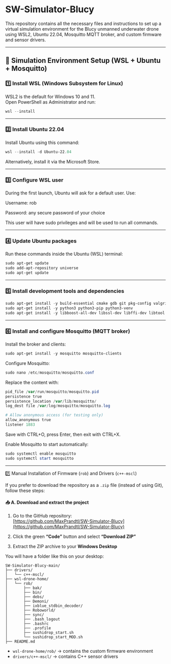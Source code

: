 # SW-Simulator-Blucy

This repository contains all the necessary files and instructions to set up a virtual simulation environment for the Blucy unmanned underwater drone using WSL2, Ubuntu 22.04, Mosquitto MQTT broker, and custom firmware and sensor drivers.

---

## 🚀 Simulation Environment Setup (WSL + Ubuntu + Mosquitto)

### 1️⃣ Install WSL (Windows Subsystem for Linux)

WSL2 is the default for Windows 10 and 11.  
Open PowerShell as Administrator and run:

```powershell
wsl --install
```
---

### 2️⃣ Install Ubuntu 22.04

Install Ubuntu using this command:
```powershell
wsl --install -d Ubuntu-22.04
```
Alternatively, install it via the Microsoft Store.

---

### 3️⃣ Configure WSL user

During the first launch, Ubuntu will ask for a default user. Use:

Username: rob

Password: any secure password of your choice

This user will have sudo privileges and will be used to run all commands.

---

### 4️⃣ Update Ubuntu packages
Run these commands inside the Ubuntu (WSL) terminal:
```powershell
sudo apt-get update
sudo add-apt-repository universe
sudo apt-get update
```

---

### 5️⃣ Install development tools and dependencies
```powershell
sudo apt-get install -y build-essential cmake gdb git pkg-config valgrind
sudo apt-get install -y python3 python3-pip python3-venv
sudo apt-get install -y libboost-all-dev libssl-dev libffi-dev libtool autoconf automake
```

---

### 6️⃣ Install and configure Mosquitto (MQTT broker)
Install the broker and clients:
```powershell
sudo apt-get install -y mosquitto mosquitto-clients
```
Configure Mosquitto:
```powershell
sudo nano /etc/mosquitto/mosquitto.conf
```
Replace the content with:
```powershell
pid_file /var/run/mosquitto/mosquitto.pid
persistence true
persistence_location /var/lib/mosquitto/
log_dest file /var/log/mosquitto/mosquitto.log

# Allow anonymous access (for testing only)
allow_anonymous true
listener 1883
```
Save with CTRL+O, press Enter, then exit with CTRL+X.

Enable Mosquitto to start automatically:
```powershell
sudo systemctl enable mosquitto
sudo systemctl start mosquitto
```
---

7️⃣ Manual Installation of Firmware (`rob`) and Drivers (`c++-mscl`)

If you prefer to download the repository as a `.zip` file (instead of using Git), follow these steps:

#### 📥 A. Download and extract the project

1. Go to the GitHub repository:  
   [https://github.com/MaxPrandtl/SW-Simulator-Blucy](https://github.com/MaxPrandtl/SW-Simulator-Blucy)

2. Click the green **“Code”** button and select **“Download ZIP”**

3. Extract the ZIP archive to your **Windows Desktop**

You will have a folder like this on your desktop:
```
SW-Simulator-Blucy-main/
├── drivers/
│   └── c++-mscl/
├── wsl-drone-home/
│   └── rob/
│       ├── bak/
│       ├── bin/
│       ├── debs/
│       ├── Demoni/
│       ├── ixblue_stdbin_decoder/
│       ├── Roboworld/
│       ├── sync/
│       ├── .bash_logout
│       ├── .bashrc
│       ├── .profile
│       ├── sushidrop_start.sh
│       └── sushidrop_start_MOD.sh
├── README.md
```

- `wsl-drone-home/rob/` → contains the custom firmware environment
- `drivers/c++-mscl/` → contains C++ sensor drivers
